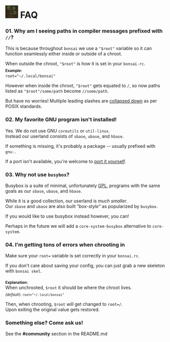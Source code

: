 # <img width="40" height="40" src="res/bonsai_square.png"> FAQ

### 01. Why am I seeing paths in compiler messages prefixed with `//`?

This is because throughout `bonsai` we use a `"$root"` variable so
it can function seamlessly either inside or outside of a chroot.  

When outside the chroot, `"$root"` is how it is set in your `bonsai.rc`.  
<sub>**Example:**</sub>  
`root="~/.local/bonsai"`

However when inside the chroot, `"$root"` gets equated to `/`, so now paths listed
as `"$root"/some/path` become `//some/path`.

But have no worries! Multiple leading slashes are [collapsed down](http://www.opengroup.org/onlinepubs/009695399/basedefs/xbd_chap03.html#tag_03_266) as per POSIX standards.

### 02. My favorite GNU program isn't installed!

Yes. We do not use GNU `coreutils` or `util-linux`.  
Instead our userland consists of `sbase`, `ubase`, and `hbase`.

If something is missing, it's probably a package -- usually prefixed with `gnu-`.

If a port isn't available, you're welcome to [port it yourself](http://github.com/mitchweaver/bonsai/wiki/Porting-Guidelines).

### 03. Why not use `busybox`?

Busybox is a suite of minimal, unfortunately [GPL](http://busybox.net/license.html),
programs with the same goals as our `sbase`, `ubase`, and `hbase`.

While it is a good collection, our userland is *much smaller*.  
Our `sbase` and `ubase` are also built *"box-style"* as popularized by `busybox`.

If you would like to use busybox instead however, you can!

Perhaps in the future we will add a `core-system-busybox` alternative to `core-system`.

### 04. I'm getting tons of errors when chrooting in

Make sure your `root=` variable is set correctly in your `bonsai.rc`.

If you don't care about saving your config, you can just grab a 
new skeleton with `bonsai skel`.

<sub>**Explanation:**</sub>  
When unchrooted, `$root` it should be where the chroot lives.  
<sub>*(default)*: `root="~/.local/bonsai"` </sub>

Then, when chrooting, `$root` will get changed to `root=/`.  
Upon exiting the original value gets restored.

### Something else? Come ask us!

See the **#community** section in the README.md

